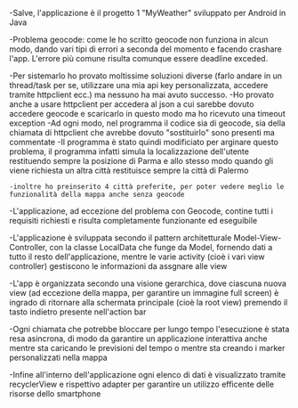 -Salve, l'applicazione è il progetto 1 "MyWeather" sviluppato per Android in Java 

-Problema geocode: come le ho scritto geocode non funziona in alcun modo, dando vari tipi di errori a seconda del momento e facendo crashare l'app. L'errore più comune risulta comunque essere deadline exceded.

-Per sistemarlo ho provato moltissime soluzioni diverse (farlo andare in un thread/task per se, utilizzare una mia api key personalizzata, accedere tramite httpclient ecc.) ma nessuno ha mai avuto successo.
-Ho provato anche a usare httpclient per accedera al json a cui sarebbe dovuto accedere geocode e scaricarlo in questo modo ma ho ricevuto una timeout exception
-Ad ogni modo, nel programma il codice sia di geocode, sia della chiamata di httpclient che avrebbe dovuto "sostituirlo" sono presenti ma commentate
-Il programma è stato quindi modificiato per arginare questo problema, il programma infatti simula la localizzazione dell'utente restituendo sempre la posizione di Parma e allo stesso modo quando gli viene richiesta un altra città restituisce sempre la città di Palermo

    -inoltre ho preinserito 4 città preferite, per poter vedere meglio le funzionalità della mappa anche senza geocode

-L'applicazione, ad eccezione del problema con Geocode, contine tutti i requisiti richiesti e risulta completamente funzionante ed eseguibile

-L'applicazione è sviluppata secondo il pattern architetturale Model-View-Controller, con la classe LocalData che funge da Model, fornendo dati a tutto il resto dell'applicazione, mentre le varie activity (cioè i vari view controller) gestiscono le informazioni da assgnare alle view

-L'app è organizzata secondo una visione gerarchica, dove ciascuna nuova view (ad eccezione della mappa, per garantire un immagine full screen) è ingrado di ritornare alla schermata principale (cioè la root view) premendo il tasto indietro presente nell'action bar

-Ogni chiamata che potrebbe bloccare per lungo tempo l'esecuzione è stata resa asincrona, di modo da garantire un applicazione interattiva anche mentre sta caricando le previsioni del tempo o mentre sta creando i marker personalizzati nella mappa

-Infine all'interno dell'applicazione ogni elenco di dati è visualizzato tramite recyclerView e rispettivo adapter per garantire un utilizzo efficente delle risorse dello smartphone

